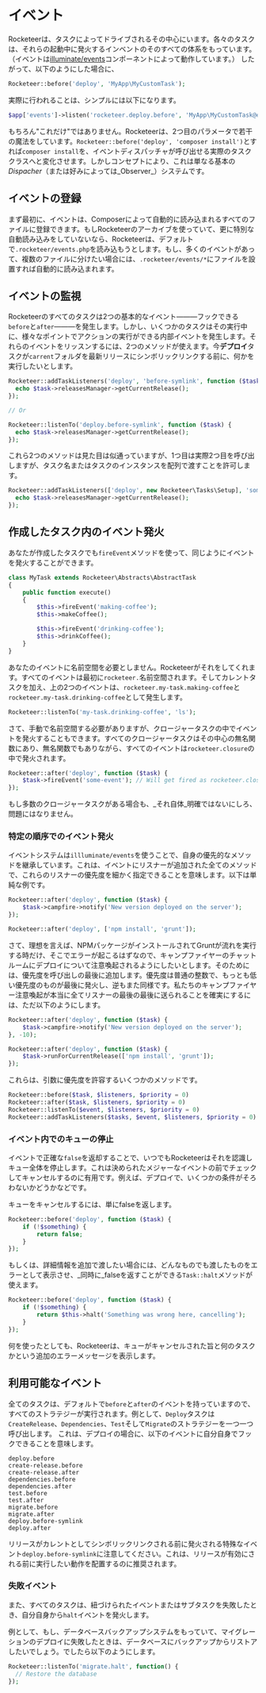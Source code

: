 # イベント

<!--original
# Events
-->

Rocketeerは、タスクによってドライブされるその中心にいます。各々のタスクは、それらの起動中に発火するインベントのそのすべての体系をもっています。（イベントは[illuminate/events](https://github.com/illuminate/events)コンポーネントによって動作しています。）
したがって、以下のようにした場合に、

<!--original
Rocketeer is at its core driven by Tasks. Each of these tasks has a whole ecosystem of events fired in their lifetime, powered by the [illuminate/events](https://github.com/illuminate/events) components. Therefor, when you're doing this :
-->

```php
Rocketeer::before('deploy', 'MyApp\MyCustomTask');
```

実際に行われることは、シンプルには以下になります。

<!--original
What you're actually doing is, more simply put :
-->

```php
$app['events']->listen('rocketeer.deploy.before', 'MyApp\MyCustomTask@execute');
```

もちろん"これだけ"ではありません。Rocketeerは、2つ目のパラメータで若干の魔法をしています。`Rocketeer::before('deploy', 'composer install')`とすれば`composer install`を、イベントディスパッチャが呼び出せる実際のタスククラスへと変化させます。しかしコンセプトにより、これは単なる基本の _Dispacher_（または好みによっては_Observer_）システムです。

<!--original
This is not "just this" of course, as Rocketeer does some magic on the second argument so that `Rocketeer::before('deploy', 'composer install')` transforms `composer install` into an actual Task class the Events Dispatcher can call. But in its concept, it's just your basic _Dispatcher_ (or _Observer_ if you like) system.
-->

## イベントの登録

<!--original
## Registering events
-->

まず最初に、イベントは、Composerによって自動的に読み込まれるすべてのファイルに登録できます。もしRocketeerのアーカイブを使っていて、更に特別な自動読み込みをしていないなら、Rocketeerは、デフォルトで`.rocketeer/events.php`を読み込もうとします。もし、多くのイベントがあって、複数のファイルに分けたい場合には、`.rocketeer/events/*`にファイルを設置すれば自動的に読み込まれます。

<!--original
First of all, you can register events in any file that is autoloaded by Composer. If you're using the Rocketeer archive and have no particular autoloading, Rocketeer will by default try to load `.rocketeer/events.php` or if you have more events and want to split them in multiple files, it'll autoload every file in a `.rocketeer/events/*` folder.
-->

## イベントの監視

<!--original
## Listening to events
-->

Rocketeerのすべてのタスクは2つの基本的なイベント―――フックできる`before`と`after`―――を発生します。しかし、いくつかのタスクはその実行中に、様々なポイントでアクションの実行ができる内部イベントを発生します。それらのイベントをリッスンするには、2つのメソッドが使えます。今**デプロイ**タスクが`carrent`フォルダを最新リリースにシンボリックリンクする前に、何かを実行したいとします。

<!--original
All tasks in Rocketeer fire two basic events : `before` and `after` on which you can hook. But some tasks fire internal events, during their execution, allowing you to execute actions at various points in their lifetime. To listen to these events, there are two methods you can use. Say you want to execute something before the **Deploy** task symlinks the `current` folder to the latest release :
-->

```php
Rocketeer::addTaskListeners('deploy', 'before-symlink', function ($task) {
  echo $task->releasesManager->getCurrentRelease();
});

// Or

Rocketeer::listenTo('deploy.before-symlink', function ($task) {
  echo $task->releasesManager->getCurrentRelease();
});
```

これら2つのメソッドは見た目は似通っていますが、1つ目は実際2つ目を呼び出しますが、タスク名またはタスクのインスタンスを配列で渡すことを許可します。

<!--original
These two methods look very similar but in appearance only, the first one actually calls the second but allows you to pass an array of tasks names or instances :
-->

```php
Rocketeer::addTaskListeners(['deploy', new Rocketeer\Tasks\Setup], 'some-event', function ($task) {
  echo $task->releasesManager->getCurrentRelease();
});
```

## 作成したタスク内のイベント発火

<!--original
## Firing events in your own tasks
-->

あなたが作成したタスクでも`fireEvent`メソッドを使って、同じようにイベントを発火することができます。

<!--original
You can fire events in your own tasks too by using the `fireEvent` method :
-->

```php
class MyTask extends Rocketeer\Abstracts\AbstractTask
{
	public function execute()
	{
		$this->fireEvent('making-coffee');
		$this->makeCoffee();

		$this->fireEvent('drinking-coffee');
		$this->drinkCoffee();
	}
}
```

あなたのイベントに名前空間を必要としません。Rocketeerがそれをしてくれます。すべてのイベントは最初に`rocketeer.`名前空間されます。そしてカレントタスクを加え、上の2つのイベントは、`rocketeer.my-task.making-coffee`と`rocketeer.my-task.drinking-coffee`として発生します。

<!--original
You don't need to namespace your events, as Rocketeer will do it for you. It will first namespace all events in the `rocketeer.` space, then add a slug of the current task, so the two events above would be fired as `rocketeer.my-task.making-coffee` and `rocketeer.my-task.drinking-coffee`:
-->

```php
Rocketeer::listenTo('my-task.drinking-coffee', 'ls');
```

さて、手動で名前空間する必要がありますが、クロージャータスクの中でイベントを発火することもできます。すべてのクロージャータスクはその中心の無名関数にあり、無名関数でもありながら、すべてのイベントは`rocketeer.closure`の中で発火されます。

<!--original
Now, you can also fire events in Closure Tasks, by you will need to manually namespace those : as all Closure Tasks are at their core anonymous functions, they're anonymous tasks as well which means all events will get fired in `rocketeer.closure` :
-->

```php
Rocketeer::after('deploy', function ($task) {
	$task->fireEvent('some-event'); // Will get fired as rocketeer.closure.some-event
});
```

もし多数のクロージャータスクがある場合も、_それ自体_明確ではないにしろ、問題にはなりません。

<!--original
This is not a problem _per se_ but can get problematic if you have a lot of Closure Tasks.
-->

### 特定の順序でのイベント発火

<!--original
### Firing events in a particular order
-->

イベントシステムは`illluminate/events`を使うことで、自身の優先的なメソッドを継承しています。これは、イベントにリスナーが追加された全てのメソッドで、これらのリスナーの優先度を細かく指定できることを意味します。以下は単純な例です。

<!--original
As the events system use `illuminate/events`, it inherits its priority methods. That means that for every method that adds listeners to an event, you can specify a priority for these listeners. Simple example :
-->

```php
Rocketeer::after('deploy', function ($task) {
	$task->campfire->notify('New version deployed on the server');
});

Rocketeer::after('deploy', ['npm install', 'grunt']);
```

さて、理想を言えば、NPMパッケージがインストールされてGruntが流れを実行する時だけ、そこでエラーが起こるはずなので、キャンプファイヤーのチャットルームにデプロイについて注意喚起されるようにしたいとします。そのためには、優先度を呼び出しの最後に追加します。優先度は普通の整数で、もっとも低い優先度のものが最後に発火し、逆もまた同様です。私たちのキャンプファイヤー注意喚起が本当に全てリスナーの最後の最後に送られることを確実にするには、ただ以下のようにします。

<!--original
Now ideally you'd want your chat room on Campfire to be notified about the deployment only when the NPM packages are installed and Grunt has run its course, because an error might happen there. For this you add a priority at the end of the call : priority is a basic integer, listeners with lowest priority will be fired at the end, and vice versa. So to make sure our Campfire notification would get sent at really the very end of all our listeners, we can just do this :
-->

```php
Rocketeer::after('deploy', function ($task) {
	$task->campfire->notify('New version deployed on the server');
}, -10);

Rocketeer::after('deploy', function ($task) {
	$task->runForCurrentRelease(['npm install', 'grunt']);
});
```

これらは、引数に優先度を許容するいくつかのメソッドです。

<!--original
Here are some methods that accept a priority argument :
-->

```php
Rocketeer::before($task, $listeners, $priority = 0)
Rocketeer::after($task, $listeners, $priority = 0)
Rocketeer::listenTo($event, $listeners, $priority = 0)
Rocketeer::addTaskListeners($tasks, $event, $listeners, $priority = 0)
```

### イベント内でのキューの停止

<!--original
### Halting the queue in an event
-->

イベントで正確な`false`を返却することで、いつでもRocketeerはそれを認識しキュー全体を停止します。これは決められたメジャーなイベントの前でチェックしてキャンセルするのに有用です。例えば、デプロイで、いくつかの条件がそろわないかどうかなどです。

<!--original
Whenever an event returns a strict `false`, Rocketeer will recognize it and halt the whole queue. This is useful to do checks before certain major events and cancel per example deployment if some conditions are not met.
-->

キューをキャンセルするには、単にfalseを返します。

<!--original
To halt the queue you can either simply return false :
-->

```php
Rocketeer::before('deploy', function ($task) {
	if (!$something) {
		return false;
	}
});
```

もしくは、詳細情報を追加で渡したい場合には、どんなものでも渡したものをエラーとして表示させ、_同時に_falseを返すことができる`Task::halt`メソッドが使えます。

<!--original
Or if you want to pass additional details, you can use the `Task::halt` method which will display as error whatever you pass to it, and _then_ return false :
-->

```php
Rocketeer::before('deploy', function ($task) {
	if (!$something) {
		return $this->halt('Something was wrong here, cancelling');
	}
});
```

何を使ったとしても、Rocketeerは、キューがキャンセルされた旨と何のタスクかという追加のエラーメッセージを表示します。

<!--original
Whatever you use, Rocketeer will display an additional error message stating the queue was canceled and by what Task.
-->

## 利用可能なイベント

<!--original
## Available events
-->

全てのタスクは、デフォルトで`before`と`after`のイベントを持っていますので、すべてのストラテジーが実行されます。例として、`Deploy`タスクは`CreateRelease`、`Dependencies`、`Test`そして`Migrate`のストラテジーを一つ一つ呼び出します。
これは、デプロイの場合に、以下のイベントに自分自身でフックできることを意味します。

<!--original
All tasks have, by default, a `before` and `after` events, so do all strategies. Per example the `Deploy` task will respectively call the following strategies: `CreateRelease`, `Dependencies`, `Test` and `Migrate`.
That means you can, in the case of a deployment, hook yourself on the following events:
-->

```
deploy.before
create-release.before
create-release.after
dependencies.before
dependencies.after
test.before
test.after
migrate.before
migrate.after
deploy.before-symlink
deploy.after
```

リリースがカレントとしてシンボリックリンクされる前に発火される特殊なイベント`deploy.before-symlink`に注意してください。これは、リリースが有効にされる前に実行したい動作を配置するのに推奨されます。

<!--original
Notice the `deploy.before-symlink` event which is a special event fired before the release gets symlinked as current. This is the recommended place to do any work on the release before it goes live.
-->

### 失敗イベント

<!--original
### Failure events
-->

また、すべてのタスクは、紐づけられたイベントまたはサブタスクを失敗したとき、自分自身から`halt`イベントを発火します。

<!--original
All tasks also fire an `halt` event when they fail, be it from themselves, a bound event or a subtask. You can hook into those events like any other event.
-->

例として、もし、データベースバックアップシステムをもっていて、マイグレーションのデプロイに失敗したときは、データベースにバックアップからリストアしたいでしょう。でしたら以下のようにします。

<!--original
Per example if you have a database backup system and when deploying your migrations fail, you'd want to restore that backup of the databse, so you'd do the following:
-->

```php
Rocketeer::listenTo('migrate.halt', function() {
  // Restore the database
});
```

